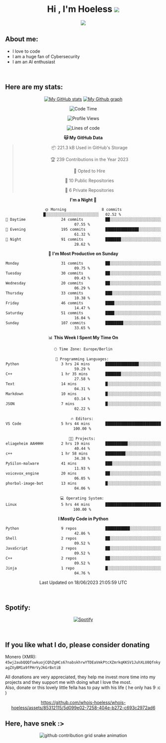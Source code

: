 <h1 align="center">Hi , I'm Hoeless <img src="https://media.giphy.com/media/hvRJCLFzcasrR4ia7z/giphy.gif" width="35"></h1>
<p align="center">
  <a href="https://github.com/whois-hoeless"><img src="https://readme-typing-svg.demolab.com?font=Roboto+Mono&weight=300&size=28&duration=4000&pause=100&color=C109F7&center=true&vCenter=true&width=580&height=127&lines=I'm+a+programmer;I'm+an+AI+enthusiast;I'm+a+big+fan+of+Neural+Networks;I'm+interested+in+Computer+Science;I+love+Cybersecurity;By+the+way+I+use+Arch+%F0%9F%92%80"></a>
</p>

## About me:

- I love to code
- I am a huge fan of Cybersecurity
- I am an AI enthusiast

<br>

## Here are my stats:

<div align="center">
    
 [![My GitHub stats](https://github-readme-stats.vercel.app/api?username=whois-hoeless&count_private=true&show_icons=true&theme=radical)](https://github.com/whois-hoeless)
 [![My Github graph](http://github-profile-summary-cards.vercel.app/api/cards/profile-details?username=whois-hoeless&theme=radical)](https://github.com/whois-hoeless)

<!--START_SECTION:waka-->
![Code Time](http://img.shields.io/badge/Code%20Time-40%20hrs%2038%20mins-blue)

![Profile Views](http://img.shields.io/badge/Profile%20Views-11-blue)

![Lines of code](https://img.shields.io/badge/From%20Hello%20World%20I%27ve%20Written-27.0%20thousand%20lines%20of%20code-blue)

**🐱 My GitHub Data** 

> 📦 221.3 kB Used in GitHub's Storage 
 > 
> 🏆 239 Contributions in the Year 2023
 > 
> 💼 Opted to Hire
 > 
> 📜 10 Public Repositories 
 > 
> 🔑 6 Private Repositories 
 > 
**I'm a Night 🦉** 

```text
🌞 Morning                8 commits           █░░░░░░░░░░░░░░░░░░░░░░░░   02.52 % 
🌆 Daytime                24 commits          ██░░░░░░░░░░░░░░░░░░░░░░░   07.55 % 
🌃 Evening                195 commits         ███████████████░░░░░░░░░░   61.32 % 
🌙 Night                  91 commits          ███████░░░░░░░░░░░░░░░░░░   28.62 % 
```
📅 **I'm Most Productive on Sunday** 

```text
Monday                   31 commits          ██░░░░░░░░░░░░░░░░░░░░░░░   09.75 % 
Tuesday                  30 commits          ██░░░░░░░░░░░░░░░░░░░░░░░   09.43 % 
Wednesday                20 commits          ██░░░░░░░░░░░░░░░░░░░░░░░   06.29 % 
Thursday                 33 commits          ███░░░░░░░░░░░░░░░░░░░░░░   10.38 % 
Friday                   46 commits          ████░░░░░░░░░░░░░░░░░░░░░   14.47 % 
Saturday                 51 commits          ████░░░░░░░░░░░░░░░░░░░░░   16.04 % 
Sunday                   107 commits         ████████░░░░░░░░░░░░░░░░░   33.65 % 
```


📊 **This Week I Spent My Time On** 

```text
🕑︎ Time Zone: Europe/Berlin

💬 Programming Languages: 
Python                   3 hrs 24 mins       ███████████████░░░░░░░░░░   59.29 % 
C++                      1 hr 35 mins        ███████░░░░░░░░░░░░░░░░░░   27.58 % 
Text                     14 mins             █░░░░░░░░░░░░░░░░░░░░░░░░   04.31 % 
Markdown                 10 mins             █░░░░░░░░░░░░░░░░░░░░░░░░   03.14 % 
JSON                     7 mins              █░░░░░░░░░░░░░░░░░░░░░░░░   02.22 % 

🔥 Editors: 
VS Code                  5 hrs 44 mins       █████████████████████████   100.00 % 

🐱‍💻 Projects: 
eliageheim AAHHHH        2 hrs 19 mins       ██████████░░░░░░░░░░░░░░░   40.44 % 
c++                      1 hr 58 mins        █████████░░░░░░░░░░░░░░░░   34.38 % 
PySilon-malware          41 mins             ███░░░░░░░░░░░░░░░░░░░░░░   11.93 % 
voicevox_engine          20 mins             ██░░░░░░░░░░░░░░░░░░░░░░░   06.05 % 
phorbal-image-bot        13 mins             █░░░░░░░░░░░░░░░░░░░░░░░░   04.06 % 

💻 Operating System: 
Linux                    5 hrs 44 mins       █████████████████████████   100.00 % 
```

**I Mostly Code in Python** 

```text
Python                   9 repos             ███████████░░░░░░░░░░░░░░   42.86 % 
Shell                    2 repos             ██░░░░░░░░░░░░░░░░░░░░░░░   09.52 % 
JavaScript               2 repos             ██░░░░░░░░░░░░░░░░░░░░░░░   09.52 % 
C++                      2 repos             ██░░░░░░░░░░░░░░░░░░░░░░░   09.52 % 
Jinja                    1 repo              █░░░░░░░░░░░░░░░░░░░░░░░░   04.76 % 
```




 Last Updated on 18/06/2023 21:05:59 UTC
<!--END_SECTION:waka-->
</div>
<br>

## Spotify:

<div align="center">

[![Spotify](https://whois-hoeless.vercel.app/api/spotify?background_color=0d1117&border_color=090d13)](https://open.spotify.com/user/heanchenhorst)
</div>

<br>

## If you like what I do, please consider donating

Monero (XMR): ```45wj2aubQQQfswkuojCQhZgHCs67nabskhrwYTDEaVmkPtcXZmrkqKKSV1JuhXLU8QfnkyagZXyBM1a9fPHrVyJkGrBxtiB```

All donations are very appreciated, they help me invest more time into my projects and they support me with doing what I love the most.  
Also, donate or this lovely little fella has to pay with his life (  he only has 9 :c  )

<div align="center">


https://github.com/whois-hoeless/whois-hoeless/assets/85312115/5d099e02-7258-404e-b272-c693c2972ad6


</div>

## Here, have snek :>
<div align="center">
<picture>
  <source media="(prefers-color-scheme: dark)" srcset="https://raw.githubusercontent.com/whois-hoeless/whois-hoeless/output/github-contribution-grid-snake-dark.svg">
  <source media="(prefers-color-scheme: light)" srcset="https://raw.githubusercontent.com/whois-hoeless/whois-hoeless/output/github-contribution-grid-snake.svg">
  <img alt="github contribution grid snake animation" src="https://raw.githubusercontent.com/whois-hoeless/whois-hoeless/output/github-contribution-grid-snake.svg">
</div>
